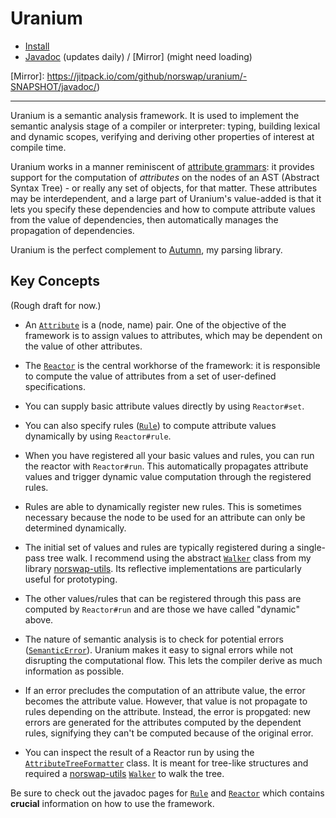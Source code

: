 # Uranium

- [Install](doc/INSTALL.md)
- [Javadoc] (updates daily) / [Mirror] (might need loading)
  
[Javadoc]: https://javadoc.io/doc/com.norswap/uranium/
[Mirror]: https://jitpack.io/com/github/norswap/uranium/-SNAPSHOT/javadoc/)

---

Uranium is a semantic analysis framework. It is used to implement the semantic analysis stage of a compiler or
interpreter: typing, building lexical and dynamic scopes, verifying and deriving other properties of interest at
compile time.

Uranium works in a manner reminiscent of [attribute grammars]: it provides support for the computation of *attributes*
on the nodes of an AST (Abstract Syntax Tree) - or really any set of objects, for that matter. These attributes
may be interdependent, and a large part of Uranium's value-added is that it lets you specify these dependencies and
how to compute attribute values from the value of dependencies, then automatically manages the propagation of
dependencies.

[attribute grammars]: https://en.wikipedia.org/wiki/Attribute_grammar

Uranium is the perfect complement to [Autumn], my parsing library.

[Autumn]: https://github.com/norswap/autumn

## Key Concepts

(Rough draft for now.)

- An [`Attribute`] is a (node, name) pair. One of the objective of the framework is to assign values to attributes,
  which may be dependent on the value of other attributes.
  
- The [`Reactor`] is the central workhorse of the framework: it is responsible to compute the value of attributes
  from a set of user-defined specifications.
  
- You can supply basic attribute values directly by using `Reactor#set`.
  
- You can also specify rules ([`Rule`]) to compute attribute values dynamically by using `Reactor#rule`.

- When you have registered all your basic values and rules, you can run the reactor with `Reactor#run`. This
  automatically propagates attribute values and trigger dynamic value computation through the registered rules.
  
- Rules are able to dynamically register new rules. This is sometimes necessary because the node to be used for
  an attribute can only be determined dynamically.
  
- The initial set of values and rules are typically registered during a single-pass tree walk. I recommend using
  the abstract [`Walker`] class from my library [norswap-utils]. Its reflective implementations are particularly
  useful for prototyping.
  
- The other values/rules that can be registered through this pass are computed by `Reactor#run` and are those we
  have called "dynamic" above.
  
- The nature of semantic analysis is to check for potential errors ([`SemanticError`]). Uranium makes it easy to signal
  errors while not disrupting the computational flow. This lets the compiler derive as much information as possible.

- If an error precludes the computation of an attribute value, the error becomes the attribute value. However, that
  value is not propagate to rules depending on the attribute. Instead, the error is propgated: new errors are generated
  for the attributes computed by the dependent rules, signifying they can't be computed because of the original error.
      
- You can inspect the result of a Reactor run by using the [`AttributeTreeFormatter`] class. It is meant for tree-like
  structures and required a [norswap-utils] [`Walker`] to walk the tree.

Be sure to check out the javadoc pages for [`Rule`] and [`Reactor`] which contains **crucial** information on
how to use the framework.

[`Attribute`]: https://javadoc.jitpack.io/com/github/norswap/uranium/-SNAPSHOT/javadoc/norswap/uranium/Attribute.html
[`Rule`]: https://javadoc.jitpack.io/com/github/norswap/uranium/-SNAPSHOT/javadoc/norswap/uranium/Rule.html
[`Reactor`]: https://javadoc.jitpack.io/com/github/norswap/uranium/-SNAPSHOT/javadoc/norswap/uranium/Reactor.html
[`SemanticError`]: https://javadoc.jitpack.io/com/github/norswap/uranium/-SNAPSHOT/javadoc/norswap/uranium/SemanticError.html
[`AttributeTreeFormatter`]: https://javadoc.jitpack.io/com/github/norswap/uranium/-SNAPSHOT/javadoc/norswap/uranium/AttributeTreeFormatter.html

[norswap-utils]: https://github.com/norswap/norswap-utils
[`Walker`]: https://javadoc.jitpack.io/com/github/norswap/norswap-utils/-SNAPSHOT/javadoc/norswap/utils/visitors/Walker.html